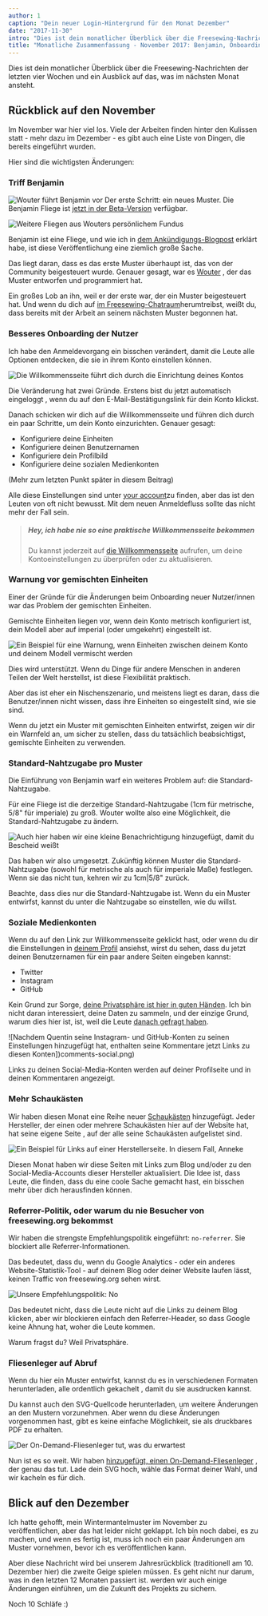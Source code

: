 ```yaml
---
author: 1
caption: "Dein neuer Login-Hintergrund für den Monat Dezember"
date: "2017-11-30"
intro: "Dies ist dein monatlicher Überblick über die Freesewing-Nachrichten der letzten vier Wochen und ein Ausblick auf das, was im nächsten Monat ansteht."
title: "Monatliche Zusammenfassung - November 2017: Benjamin, Onboarding, Showcases und unser On-Demand-Fliesenleger"
---
```



Dies ist dein monatlicher Überblick über die Freesewing-Nachrichten der letzten vier Wochen und ein Ausblick auf das, was im nächsten Monat ansteht.

## Rückblick auf den November
Im November war hier viel los. Viele der Arbeiten finden hinter den Kulissen statt - mehr dazu im Dezember - es gibt auch eine Liste von Dingen, die bereits eingeführt wurden.

Hier sind die wichtigsten Änderungen:

### Triff Benjamin
![Wouter führt Benjamin vor](https://posts.freesewing.org/uploads/benjamin_fc9844f4bd.jpg) Der erste Schritt: ein neues Muster. Die Benjamin Fliege ist [jetzt in der Beta-Version](/patterns/benjamin) verfügbar.

![Weitere Fliegen aus Wouters persönlichem Fundus](https://posts.freesewing.org/uploads/bowties_4f3e05ec53.jpg)

Benjamin ist eine Fliege, und wie ich in [dem Ankündigungs-Blogpost](/en/blog/benjamin-bow-tie-beta/) erklärt habe, ist diese Veröffentlichung eine ziemlich große Sache.

Das liegt daran, dass es das erste Muster überhaupt ist, das von der Community beigesteuert wurde. Genauer gesagt, war es [Wouter](/users/xdpug) , der das Muster entworfen und programmiert hat.

Ein großes Lob an ihn, weil er der erste war, der ein Muster beigesteuert hat. Und wenn du dich auf [im Freesewing-Chatraum](https://discord.freesewing.org/)herumtreibst, weißt du, dass bereits mit der Arbeit an seinem nächsten Muster begonnen hat.


### Besseres Onboarding der Nutzer

Ich habe den Anmeldevorgang ein bisschen verändert, damit die Leute alle Optionen entdecken, die sie in ihrem Konto einstellen können.

![Die Willkommensseite führt dich durch die Einrichtung deines Kontos](https://posts.freesewing.org/uploads/welcome_e02a39ca3b.png)

Die Veränderung hat zwei Gründe. Erstens bist du jetzt automatisch eingeloggt , wenn du auf den E-Mail-Bestätigungslink für dein Konto klickst.

Danach schicken wir dich auf die Willkommensseite und führen dich durch ein paar Schritte, um dein Konto einzurichten. Genauer gesagt:

 - Konfiguriere deine Einheiten
 - Konfiguriere deinen Benutzernamen
 - Konfiguriere dein Profilbild
 - Konfiguriere deine sozialen Medienkonten

(Mehr zum letzten Punkt später in diesem Beitrag)

Alle diese Einstellungen sind unter [your account](/account)zu finden, aber das ist den Leuten von oft nicht bewusst. Mit dem neuen Anmeldefluss sollte das nicht mehr der Fall sein.

> ##### Hey, ich habe nie so eine praktische Willkommensseite bekommen
> 
> Du kannst jederzeit auf [die Willkommensseite](/welcome) aufrufen, um deine Kontoeinstellungen zu überprüfen oder zu aktualisieren.

### Warnung vor gemischten Einheiten

Einer der Gründe für die Änderungen beim Onboarding neuer Nutzer/innen war das Problem der gemischten Einheiten.

Gemischte Einheiten liegen vor, wenn dein Konto metrisch konfiguriert ist, dein Modell aber auf imperial (oder umgekehrt) eingestellt ist.

![Ein Beispiel für eine Warnung, wenn Einheiten zwischen deinem Konto und deinem Modell vermischt werden](https://posts.freesewing.org/uploads/units_mismatch_warning_058d7de9b4.png)

Dies wird unterstützt. Wenn du Dinge für andere Menschen in anderen Teilen der Welt herstellst, ist diese Flexibilität praktisch.

Aber das ist eher ein Nischenszenario, und meistens liegt es daran, dass die Benutzer/innen nicht wissen, dass ihre Einheiten so eingestellt sind, wie sie sind.

Wenn du jetzt ein Muster mit gemischten Einheiten entwirfst, zeigen wir dir ein Warnfeld an, um sicher zu stellen, dass du tatsächlich beabsichtigst, gemischte Einheiten zu verwenden.

### Standard-Nahtzugabe pro Muster
Die Einführung von Benjamin warf ein weiteres Problem auf: die Standard-Nahtzugabe.

Für eine Fliege ist die derzeitige Standard-Nahtzugabe (1cm für metrische, 5/8" für imperiale) zu groß. Wouter wollte also eine Möglichkeit, die Standard-Nahtzugabe zu ändern.

![Auch hier haben wir eine kleine Benachrichtigung hinzugefügt, damit du Bescheid weißt](https://posts.freesewing.org/uploads/non_standard_sa_warning_e5046e98a7.png)

Das haben wir also umgesetzt. Zukünftig können Muster die Standard-Nahtzugabe (sowohl für metrische als auch für imperiale Maße) festlegen. Wenn sie das nicht tun, kehren wir zu 1cm|5/8" zurück.

Beachte, dass dies nur die Standard-Nahtzugabe ist. Wenn du ein Muster entwirfst, kannst du unter die Nahtzugabe so einstellen, wie du willst.

### Soziale Medienkonten

Wenn du auf den Link zur Willkommensseite geklickt hast, oder wenn du dir die Einstellungen in [deinem Profil](/profile) ansiehst, wirst du sehen, dass du jetzt deinen Benutzernamen für ein paar andere Seiten eingeben kannst:

 - Twitter
 - Instagram
 - GitHub

Kein Grund zur Sorge, [deine Privatsphäre ist hier in guten Händen](/blog/privacy-choices/). Ich bin nicht daran interessiert, deine Daten zu sammeln, und der einzige Grund, warum dies hier ist, ist, weil die Leute [danach gefragt haben](https://github.com/freesewing/site/issues/184).

![Nachdem Quentin seine Instagram- und GitHub-Konten zu seinen Einstellungen hinzugefügt hat, enthalten seine Kommentare jetzt Links zu diesen Konten])comments-social.png)

Links zu deinen Social-Media-Konten werden auf deiner Profilseite und in deinen Kommentaren angezeigt.

### Mehr Schaukästen

Wir haben diesen Monat eine Reihe neuer [Schaukästen](/showcase) hinzugefügt. Jeder Hersteller, der einen oder mehrere Schaukästen hier auf der Website hat, hat seine eigene Seite , auf der alle seine Schaukästen aufgelistet sind.

![Ein Beispiel für Links auf einer Herstellerseite. In diesem Fall, Anneke](https://posts.freesewing.org/uploads/maker_links_8504a1b00d.png)

Diesen Monat haben wir diese Seiten mit Links zum Blog und/oder zu den Social-Media-Accounts dieser Hersteller aktualisiert. Die Idee ist, dass Leute, die finden, dass du eine coole Sache gemacht hast, ein bisschen mehr über dich herausfinden können.

### Referrer-Politik, oder warum du nie Besucher von freesewing.org bekommst

Wir haben die strengste Empfehlungspolitik eingeführt: `no-referrer`. Sie blockiert alle Referrer-Informationen.

Das bedeutet, dass du, wenn du Google Analytics - oder ein anderes Website-Statistik-Tool - auf deinem Blog oder deiner Website laufen lässt, keinen Traffic von freesewing.org sehen wirst.

![Unsere Empfehlungspolitik: No](https://posts.freesewing.org/uploads/no_13049a23c3.gif)

Das bedeutet nicht, dass die Leute nicht auf die Links zu deinem Blog klicken, aber wir blockieren einfach den Referrer-Header, so dass Google keine Ahnung hat, woher die Leute kommen.

Warum fragst du? Weil Privatsphäre.

### Fliesenleger auf Abruf
Wenn du hier ein Muster entwirfst, kannst du es in verschiedenen Formaten herunterladen, alle ordentlich gekachelt , damit du sie ausdrucken kannst.

Du kannst auch den SVG-Quellcode herunterladen, um weitere Änderungen an den Mustern vorzunehmen. Aber wenn du diese Änderungen vorgenommen hast, gibt es keine einfache Möglichkeit, sie als druckbares PDF zu erhalten.

![Der On-Demand-Fliesenleger tut, was du erwartest](tiler.svg)

Nun ist es so weit. Wir haben [hinzugefügt, einen On-Demand-Fliesenleger](/tools/tiler) , der genau das tut. Lade dein SVG hoch, wähle das Format deiner Wahl, und wir kacheln es für dich.

## Blick auf den Dezember

Ich hatte gehofft, mein Wintermantelmuster im November zu veröffentlichen, aber das hat leider nicht geklappt. Ich bin noch dabei, es zu machen, und wenn es fertig ist, muss ich noch ein paar Änderungen am Muster vornehmen, bevor ich es veröffentlichen kann.

Aber diese Nachricht wird bei unserem Jahresrückblick (traditionell am 10. Dezember hier) die zweite Geige spielen müssen. Es geht nicht nur darum, was in den letzten 12 Monaten passiert ist. werden wir auch einige Änderungen einführen, um die Zukunft des Projekts zu sichern.

Noch 10 Schläfe :)



